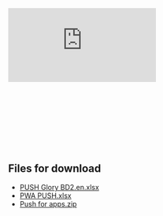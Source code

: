 <div class="mb-8" style="aspect-ratio: 16/9;">
  <iframe class="w-full h-full rounded-lg" src="https://www.youtube.com/embed/MQSWEdIbDNQ?si=l0wIDz4SK9B0HgS2" title="YouTube video player" frameborder="0" allow="accelerometer; autoplay; clipboard-write; encrypted-media; gyroscope; picture-in-picture; web-share" referrerpolicy="strict-origin-when-cross-origin" allowfullscreen></iframe>
</div>

## Files for download

- [PUSH Glory BD2.en.xlsx](/img/6.8/PUSH%20Glory%20BD2.en.xlsx)
- [PWA PUSH.xlsx](/img/6.8/PWA%20PUSH%20.xlsx)
- [Push for apps.zip](/img/6.8/Push-for-apps.zip)

